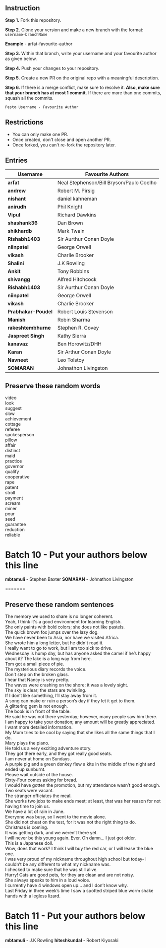 ## Instruction

**Step 1.** Fork this repository.

**Step 2.** Clone your version and make a new branch with the format: `username-branchName`

**Example** - arfat-favourite-author

**Step 3.** Within that branch, write your username and your favourite author as given below.

**Step 4.** Push your changes to your repository.

**Step 5.** Create a new PR on the original repo with a meaningful description.

**Step 6.** If there is a merge conflict, make sure to resolve it. **Also, make sure that your branch has at most 1 commit.** If there are more than one commits, squash all the commits.

`Pesto Username - Favourite Author`

## Restrictions 
- You can only make one PR.
- Once created, don't close and open another PR.
- Once forked, you can't re-fork the repository later.

## Entries

|Username| Favourite Authors|
|---|--|
|**arfat** | Neal Stephenson/Bill Bryson/Paulo Coelho  |
|**andrew** | Robert M. Pirsig|
|**nishant** | daniel kahneman|
|**anirudh** | Phil Knight  |
|**Vipul** | Richard Dawkins  |
|**shashank36** | Dan Brown  |
|**shikhardb** | Mark Twain  |
|**Rishabh1403** | Sir Aurthur Conan Doyle  |
|**niinpatel** | George Orwell  |
|**vikash** | Charlie Brooker  |
|**Shalini** | J.K Rowling  |
|**Ankit** |Tony Robbins  |
|**shivangg** | Alfred Hitchcock  |
|**Rishabh1403** | Sir Aurthur Conan Doyle  |
|**niinpatel** | George Orwell  |
|**vikash** | Charlie Brooker  |
|**Prabhakar-Poudel** | Robert Louis Stevenson  |
|**Manish** | Robin Sharma  |
|**rakeshtembhurne** | Stephen R. Covey  |
|**Jaspreet Singh** | Kathy Sierra|
|**kanavaz** | Ben Horowitz/DHH |
|**Karan** | Sir Arthur Conan Doyle  |
|**Navneet** | Leo Tolstoy |
|**SOMARAN** | Johnathon Livingston |  

## Preserve these random words

video  
look  
suggest  
slow  
achievement  
cottage  
referee  
spokesperson  
pillow  
affair  
distinct  
maid  
practice  
governor  
qualify  
cooperative  
rape  
patent  
stroll  
payment  
scream  
miner  
pour  
seed  
guarantee  
reduction  
reliable  

# Batch 10 - Put your authors below this line
**mbtamuli** - Stephen Baxter
**SOMARAN** - Johnathon Livingston


=======

## Preserve these random sentences

The memory we used to share is no longer coherent.    
Yeah, I think it's a good environment for learning English.    
She only paints with bold colors; she does not like pastels.  
The quick brown fox jumps over the lazy dog.  
We have never been to Asia, nor have we visited Africa.  
She wrote him a long letter, but he didn't read it.  
I really want to go to work, but I am too sick to drive.  
Wednesday is hump day, but has anyone asked the camel if he’s happy about it?
The lake is a long way from here.  
Tom got a small piece of pie.  
The mysterious diary records the voice.  
Don't step on the broken glass.  
I hear that Nancy is very pretty.  
The waves were crashing on the shore; it was a lovely sight.  
The sky is clear; the stars are twinkling.  
If I don’t like something, I’ll stay away from it.  
A song can make or ruin a person’s day if they let it get to them.  
A glittering gem is not enough.  
The book is in front of the table.  
He said he was not there yesterday; however, many people saw him there.  
I am happy to take your donation; any amount will be greatly appreciated.  
I want more detailed information.  
My Mum tries to be cool by saying that she likes all the same things that I do.  
Mary plays the piano.  
He told us a very exciting adventure story.  
They got there early, and they got really good seats.  
I am never at home on Sundays.  
A purple pig and a green donkey flew a kite in the middle of the night and ended up sunburnt.  
Please wait outside of the house.  
Sixty-Four comes asking for bread.  
I would have gotten the promotion, but my attendance wasn’t good enough.  
Two seats were vacant.  
The stranger officiates the meal.  
She works two jobs to make ends meet; at least, that was her reason for not having time to join us.  
We have a lot of rain in June.  
Everyone was busy, so I went to the movie alone.  
She did not cheat on the test, for it was not the right thing to do.  
Christmas is coming.  
It was getting dark, and we weren’t there yet.  
I will never be this young again.   Ever.   Oh damn… I just got older.  
This is a Japanese doll.  
Wow, does that work?
I think I will buy the red car, or I will lease the blue one.  
I was very proud of my nickname throughout high school but today- I couldn’t be any different to what my nickname was.  
I checked to make sure that he was still alive.  
Hurry!
Cats are good pets, for they are clean and are not noisy.  
She always speaks to him in a loud voice.  
I currently have 4 windows open up… and I don’t know why.  
Last Friday in three week’s time I saw a spotted striped blue worm shake hands with a legless lizard.  


# Batch 11 - Put your authors below this line

**mbtamuli** - J.K Rowling
**hiteshkundal** - Robert Kiyosaki



